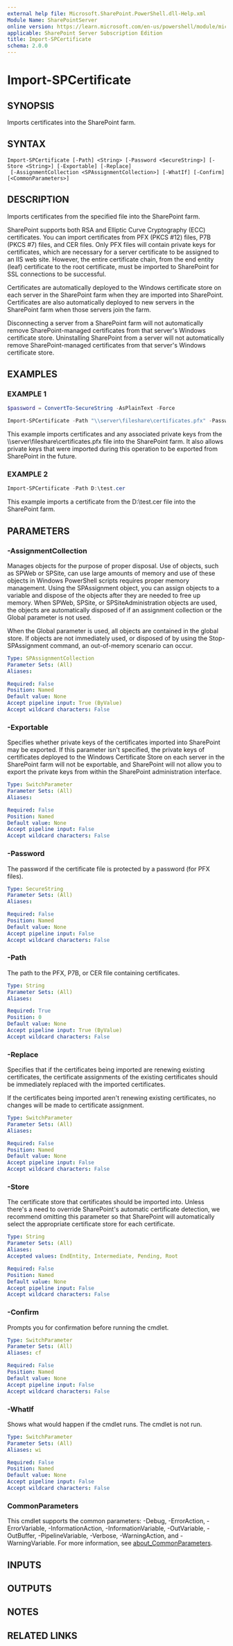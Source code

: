 ```yaml
---
external help file: Microsoft.SharePoint.PowerShell.dll-Help.xml
Module Name: SharePointServer
online version: https://learn.microsoft.com/en-us/powershell/module/microsoft.sharepoint.powershell/import-spcertificate
applicable: SharePoint Server Subscription Edition
title: Import-SPCertificate
schema: 2.0.0
---
```


# Import-SPCertificate

## SYNOPSIS
Imports certificates into the SharePoint farm.

## SYNTAX

```
Import-SPCertificate [-Path] <String> [-Password <SecureString>] [-Store <String>] [-Exportable] [-Replace]
 [-AssignmentCollection <SPAssignmentCollection>] [-WhatIf] [-Confirm] [<CommonParameters>]
```

## DESCRIPTION
Imports certificates from the specified file into the SharePoint farm.

SharePoint supports both RSA and Elliptic Curve Cryptography (ECC) certificates.
You can import certificates from PFX (PKCS #12) files, P7B (PKCS #7) files, and CER files.
Only PFX files will contain private keys for certificates, which are necessary for a server certificate to be assigned to an IIS web site.
However, the entire certificate chain, from the end entity (leaf) certificate to the root certificate, must be imported to SharePoint for SSL connections to be successful.

Certificates are automatically deployed to the Windows certificate store on each server in the SharePoint farm when they are imported into SharePoint.
Certificates are also automatically deployed to new servers in the SharePoint farm when those servers join the farm.

Disconnecting a server from a SharePoint farm will not automatically remove SharePoint-managed certificates from that server's Windows certificate store.
Uninstalling SharePoint from a server will not automatically remove SharePoint-managed certificates from that server's Windows certificate store.

## EXAMPLES

### EXAMPLE 1
```powershell
$password = ConvertTo-SecureString -AsPlainText -Force

Import-SPCertificate -Path "\\server\fileshare\certificates.pfx" -Password $password -Exportable
```

This example imports certificates and any associated private keys from the \\\\server\fileshare\certificates.pfx file into the SharePoint farm.
It also allows private keys that were imported during this operation to be exported from SharePoint in the future.

### EXAMPLE 2
```powershell
Import-SPCertificate -Path D:\test.cer
```

This example imports a certificate from the D:\test.cer file into the SharePoint farm.

## PARAMETERS

### -AssignmentCollection
Manages objects for the purpose of proper disposal.
Use of objects, such as SPWeb or SPSite, can use large amounts of memory and use of these objects in Windows PowerShell scripts requires proper memory management.
Using the SPAssignment object, you can assign objects to a variable and dispose of the objects after they are needed to free up memory.
When SPWeb, SPSite, or SPSiteAdministration objects are used, the objects are automatically disposed of if an assignment collection or the Global parameter is not used.

When the Global parameter is used, all objects are contained in the global store.
If objects are not immediately used, or disposed of by using the Stop-SPAssignment command, an out-of-memory scenario can occur.

```yaml
Type: SPAssignmentCollection
Parameter Sets: (All)
Aliases:

Required: False
Position: Named
Default value: None
Accept pipeline input: True (ByValue)
Accept wildcard characters: False
```

### -Exportable
Specifies whether private keys of the certificates imported into SharePoint may be exported.
If this parameter isn't specified, the private keys of certificates deployed to the Windows Certificate Store on each server in the SharePoint farm will not be exportable, and SharePoint will not allow you to export the private keys from within the SharePoint administration interface.

```yaml
Type: SwitchParameter
Parameter Sets: (All)
Aliases:

Required: False
Position: Named
Default value: None
Accept pipeline input: False
Accept wildcard characters: False
```

### -Password
The password if the certificate file is protected by a password (for PFX files).

```yaml
Type: SecureString
Parameter Sets: (All)
Aliases:

Required: False
Position: Named
Default value: None
Accept pipeline input: False
Accept wildcard characters: False
```

### -Path
The path to the PFX, P7B, or CER file containing certificates.

```yaml
Type: String
Parameter Sets: (All)
Aliases:

Required: True
Position: 0
Default value: None
Accept pipeline input: True (ByValue)
Accept wildcard characters: False
```

### -Replace
Specifies that if the certificates being imported are renewing existing certificates, the certificate assignments of the existing certificates should be immediately replaced with the imported certificates.

If the certificates being imported aren't renewing existing certificates, no changes will be made to certificate assignment.

```yaml
Type: SwitchParameter
Parameter Sets: (All)
Aliases:

Required: False
Position: Named
Default value: None
Accept pipeline input: False
Accept wildcard characters: False
```

### -Store
The certificate store that certificates should be imported into.
Unless there's a need to override SharePoint's automatic certificate detection, we recommend omitting this parameter so that SharePoint will automatically select the appropriate certificate store for each certificate.

```yaml
Type: String
Parameter Sets: (All)
Aliases:
Accepted values: EndEntity, Intermediate, Pending, Root

Required: False
Position: Named
Default value: None
Accept pipeline input: False
Accept wildcard characters: False
```

### -Confirm
Prompts you for confirmation before running the cmdlet.

```yaml
Type: SwitchParameter
Parameter Sets: (All)
Aliases: cf

Required: False
Position: Named
Default value: None
Accept pipeline input: False
Accept wildcard characters: False
```

### -WhatIf
Shows what would happen if the cmdlet runs.
The cmdlet is not run.

```yaml
Type: SwitchParameter
Parameter Sets: (All)
Aliases: wi

Required: False
Position: Named
Default value: None
Accept pipeline input: False
Accept wildcard characters: False
```

### CommonParameters
This cmdlet supports the common parameters: -Debug, -ErrorAction, -ErrorVariable, -InformationAction, -InformationVariable, -OutVariable, -OutBuffer, -PipelineVariable, -Verbose, -WarningAction, and -WarningVariable. For more information, see [about_CommonParameters](https://go.microsoft.com/fwlink/?LinkID=113216).

## INPUTS

## OUTPUTS

## NOTES

## RELATED LINKS
